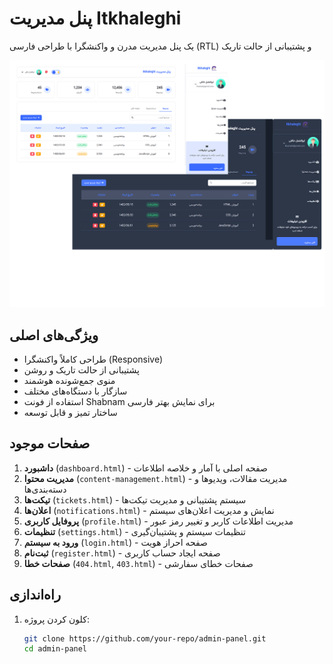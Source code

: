 # پنل مدیریت Itkhaleghi

یک پنل مدیریت مدرن و واکنشگرا با طراحی فارسی (RTL) و پشتیبانی از حالت تاریک

![پیشنمایش قالب](preview.png)

## ویژگی‌های اصلی

- طراحی کاملاً واکنشگرا (Responsive)
- پشتیبانی از حالت تاریک و روشن
- منوی جمع‌شونده هوشمند
- سازگار با دستگاه‌های مختلف
- استفاده از فونت Shabnam برای نمایش بهتر فارسی
- ساختار تمیز و قابل توسعه

## صفحات موجود

1. **داشبورد** (`dashboard.html`) - صفحه اصلی با آمار و خلاصه اطلاعات
2. **مدیریت محتوا** (`content-management.html`) - مدیریت مقالات، ویدیوها و دسته‌بندی‌ها
3. **تیکت‌ها** (`tickets.html`) - سیستم پشتیبانی و مدیریت تیکت‌ها
4. **اعلان‌ها** (`notifications.html`) - نمایش و مدیریت اعلان‌های سیستم
5. **پروفایل کاربری** (`profile.html`) - مدیریت اطلاعات کاربر و تغییر رمز عبور
6. **تنظیمات** (`settings.html`) - تنظیمات سیستم و پشتیبان‌گیری
7. **ورود به سیستم** (`login.html`) - صفحه احراز هویت
8. **ثبت‌نام** (`register.html`) - صفحه ایجاد حساب کاربری
9. **صفحات خطا** (`404.html`, `403.html`) - صفحات خطای سفارشی

## راه‌اندازی

1. کلون کردن پروژه:
   ```bash
   git clone https://github.com/your-repo/admin-panel.git
   cd admin-panel


